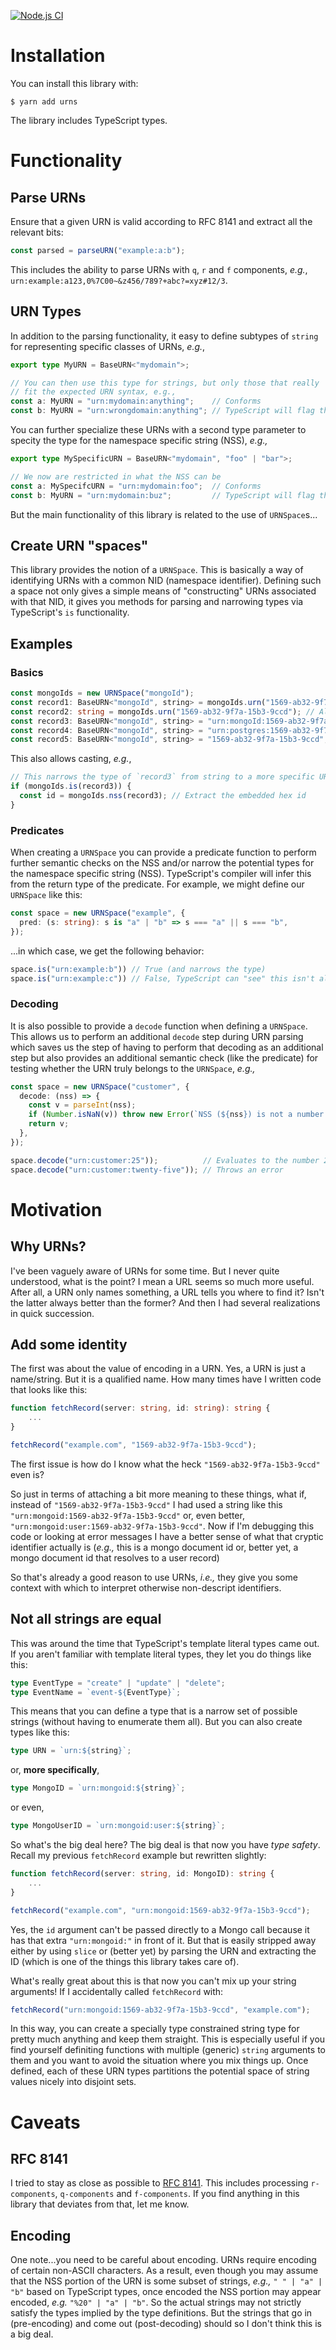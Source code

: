 [![Node.js CI](https://github.com/mtiller/urns/actions/workflows/node.js.yml/badge.svg)](https://github.com/mtiller/urns/actions/workflows/node.js.yml)

# Installation

You can install this library with:

```
$ yarn add urns
```

The library includes TypeScript types.

# Functionality

## Parse URNs

Ensure that a given URN is valid according to RFC 8141 and extract
all the relevant bits:

```typescript
const parsed = parseURN("example:a:b");
```

This includes the ability to parse URNs with `q`, `r` and `f` components,
*e.g.*, `urn:example:a123,0%7C00~&z456/789?+abc?=xyz#12/3`.

## URN Types

In addition to the parsing functionality, it easy to define subtypes of `string` for
representing specific classes of URNs, *e.g.*,

```typescript
export type MyURN = BaseURN<"mydomain">;

// You can then use this type for strings, but only those that really 
// fit the expected URN syntax, e.g.,
const a: MyURN = "urn:mydomain:anything";    // Conforms
const b: MyURN = "urn:wrongdomain:anything"; // TypeScript will flag this as an error!
```

You can further specialize these URNs with a second type parameter to specity
the type for the namespace specific string (NSS), *e.g.,*

```typescript
export type MySpecificURN = BaseURN<"mydomain", "foo" | "bar">;

// We now are restricted in what the NSS can be
const a: MySpecifcURN = "urn:mydomain:foo";  // Conforms
const b: MyURN = "urn:mydomain:buz";         // TypeScript will flag this as an error!
```

But the main functionality of this library is related to the use of `URNSpace`s...

## Create URN "spaces"

This library provides the notion of a `URNSpace`. This is basically a way of
identifying URNs with a common NID (namespace identifier). Defining such a space
not only gives a simple means of "constructing" URNs associated with that NID,
it gives you methods for parsing and narrowing types via TypeScript's `is`
functionality.

## Examples

### Basics

```typescript
const mongoIds = new URNSpace("mongoId");
const record1: BaseURN<"mongoId", string> = mongoIds.urn("1569-ab32-9f7a-15b3-9ccd"); // OK
const record2: string = mongoIds.urn("1569-ab32-9f7a-15b3-9ccd"); // Also fine, but loses type information
const record3: BaseURN<"mongoId", string> = "urn:mongoId:1569-ab32-9f7a-15b3-9ccd"; // works too
const record4: BaseURN<"mongoId", string> = "urn:postgres:1569-ab32-9f7a-15b3-9ccd"; // Nope
const record5: BaseURN<"mongoId", string> = "1569-ab32-9f7a-15b3-9ccd"; // Also nope
```

This also allows casting, _e.g._,

```typescript
// This narrows the type of `record3` from string to a more specific URN syntax string
if (mongoIds.is(record3)) {
  const id = mongoIds.nss(record3); // Extract the embedded hex id
}
```

### Predicates

When creating a `URNSpace` you can provide a predicate function to perform further semantic checks on the NSS and/or
narrow the potential types for the namespace specific string (NSS).  TypeScript's compiler will infer this from
the return type of the predicate.  For example, we might define our `URNSpace` like this:

```typescript
const space = new URNSpace("example", {
  pred: (s: string): s is "a" | "b" => s === "a" || s === "b",
});
```

...in which case, we get the following behavior:

```typescript
space.is("urn:example:b")) // True (and narrows the type)
space.is("urn:example:c")) // False, TypeScript can "see" this isn't allowed!
```

### Decoding

It is also possible to provide a `decode` function when defining a `URNSpace`.  This allows us to perform
an additional `decode` step during URN parsing which saves us the step of having to perform that decoding as
an additional step but also provides an additional semantic check (like the predicate) for testing whether
the URN truly belongs to the `URNSpace`, *e.g.,*

```typescript
const space = new URNSpace("customer", {
  decode: (nss) => {
    const v = parseInt(nss);
    if (Number.isNaN(v)) throw new Error(`NSS (${nss}) is not a number!`);
    return v;
  },
});

space.decode("urn:customer:25"));          // Evaluates to the number 25
space.decode("urn:customer:twenty-five")); // Throws an error
```

# Motivation

## Why URNs?

I've been vaguely aware of URNs for some time. But I never quite understood,
what is the point? I mean a URL seems so much more useful. After all, a URN only
names something, a URL tells you where to find it? Isn't the latter always
better than the former? And then I had several realizations in quick succession.

## Add some identity

The first was about the value of encoding in a URN. Yes, a URN is just a name/string.
But it is a qualified name. How many times have I written code that looks like
this:

```typescript
function fetchRecord(server: string, id: string): string {
    ...
}

fetchRecord("example.com", "1569-ab32-9f7a-15b3-9ccd");
```

The first issue is how do I know what the heck `"1569-ab32-9f7a-15b3-9ccd"` even
is?

So just in terms of attaching a bit more meaning to these things, what if,
instead of `"1569-ab32-9f7a-15b3-9ccd"` I had used a string like this
`"urn:mongoid:1569-ab32-9f7a-15b3-9ccd"` or, even better,
`"urn:mongoid:user:1569-ab32-9f7a-15b3-9ccd"`. Now if I'm debugging this code or
looking at error messages I have a better sense of what that cryptic identifier
actually is (_e.g.,_ this is a mongo document id or, better yet, a mongo
document id that resolves to a user record)

So that's already a good reason to use URNs, _i.e.,_ they give you some context
with which to interpret otherwise non-descript identifiers.

## Not all strings are equal

This was around the time that TypeScript's template literal types came out. If
you aren't familiar with template literal types, they let you do things like
this:

```typescript
type EventType = "create" | "update" | "delete";
type EventName = `event-${EventType}`;
```

This means that you can define a type that is a narrow set of possible strings
(without having to enumerate them all). But you can also create types like this:

```typescript
type URN = `urn:${string}`;
```

or, **more specifically**,

```typescript
type MongoID = `urn:mongoid:${string}`;
```

or even,

```typescript
type MongoUserID = `urn:mongoid:user:${string}`;
```

So what's the big deal here? The big deal is that now you have _type safety_.
Recall my previous `fetchRecord` example but rewritten slightly:

```typescript
function fetchRecord(server: string, id: MongoID): string {
    ...
}

fetchRecord("example.com", "urn:mongoid:1569-ab32-9f7a-15b3-9ccd");
```

Yes, the `id` argument can't be passed directly to a Mongo call because it has
that extra `"urn:mongoid:"` in front of it. But that is easily stripped away
either by using `slice` or (better yet) by parsing the URN and extracting the ID
(which is one of the things this library takes care of).

What's really great about this is that now you can't mix up your string
arguments! If I accidentally called `fetchRecord` with:

```typescript
fetchRecord("urn:mongoid:1569-ab32-9f7a-15b3-9ccd", "example.com");
```

In this way, you can create a specially type constrained string type for pretty
much anything and keep them straight. This is especially useful if you find
yourself definiting functions with multiple (generic) `string` arguments to them
and you want to avoid the situation where you mix things up. Once defined, each
of these URN types partitions the potential space of string values nicely into
disjoint sets.


# Caveats

## RFC 8141

I tried to stay as close as possible to [RFC
8141](https://tools.ietf.org/html/rfc8141). This includes processing
`r-components`, `q-components` and `f-components`. If you find anything in this
library that deviates from that, let me know.

## Encoding

One note...you need to be careful about encoding. URNs require encoding of
certain non-ASCII characters. As a result, even though you may assume that the
NSS portion of the URN is some subset of strings, _e.g.,_ `" " | "a" | "b"`
based on TypeScript types, once encoded the NSS portion may appear encoded,
_e.g._ `"%20" | "a" | "b"`. So the actual strings may not strictly satisfy the
types implied by the type definitions. But the strings that go in
(pre-encoding) and come out (post-decoding) should so I don't think this is a
big deal.
